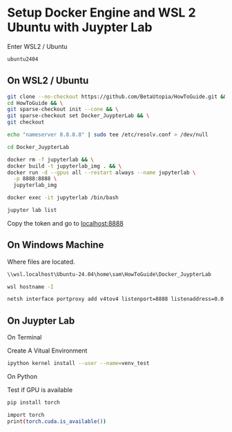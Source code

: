 # Setup Docker Engine and WSL 2 Ubuntu with Juypter Lab 

Enter WSL2 / Ubuntu

```bash
ubuntu2404
```

## On WSL2 / Ubuntu

```bash
git clone --no-checkout https://github.com/BetaUtopia/HowToGuide.git && \
cd HowToGuide && \
git sparse-checkout init --cone && \
git sparse-checkout set Docker_JuypterLab && \
git checkout
```

```bash
echo "nameserver 8.8.8.8" | sudo tee /etc/resolv.conf > /dev/null
```

```bash
cd Docker_JuypterLab
```

```bash
docker rm -f jupyterlab && \
docker build -t jupyterlab_img . && \
docker run -d --gpus all --restart always --name jupyterlab \
  -p 8888:8888 \
  jupyterlab_img
```

```bash
docker exec -it jupyterlab /bin/bash
```

```bash
jupyter lab list
```
Copy the token and go to [localhost:8888 ](http://localhost:8888/login)

## On Windows Machine

Where files are located.
```bat
\\wsl.localhost\Ubuntu-24.04\home\sam\HowToGuide\Docker_JuypterLab
```

```bat
wsl hostname -I
```

```bat
netsh interface portproxy add v4tov4 listenport=8888 listenaddress=0.0.0.0 connectport=8888 connectaddress=172.17.0.1
```

## On Juypter Lab

On Terminal

Create A Vitual Environment
```bash
ipython kernel install --user --name=venv_test
```

On Python

Test if GPU is available

```bash
pip install torch
```

```bash
import torch
print(torch.cuda.is_available())
```


